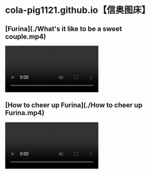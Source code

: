 # cola-pig1121.github.io【信奥图床】

## [Furina](./What's it like to be a sweet couple.mp4)

<html>
  <head>
      <title>信奥图床</title>
      <style></style>
  </head>
<div class="box">
  <video width="auto" height="auto" controls margin="auto"> 
    <source src="./What's it like to be a sweet couple.mp4" type="video/mp4"> 
  </video>
</div>

## [How to cheer up Furina](./How to cheer up Furina.mp4)

<div class="box">
  <video width="auto" height="auto" controls margin="auto"> 
    <source src="./How to cheer up Furina.mp4" type="video/mp4"> 
  </video> 
</div>
